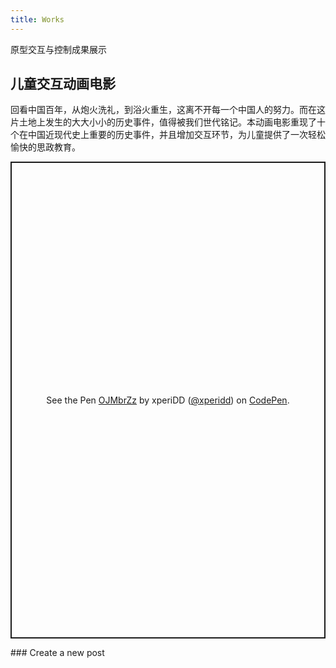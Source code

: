 ```yaml
---
title: Works
---
```

原型交互与控制成果展示

## 儿童交互动画电影
回看中国百年，从炮火洗礼，到浴火重生，这离不开每一个中国人的努力。而在这片土地上发生的大大小小的历史事件，值得被我们世代铭记。本动画电影重现了十个在中国近现代史上重要的历史事件，并且增加交互环节，为儿童提供了一次轻松愉快的思政教育。
<p class="codepen" data-height="763" data-theme-id="light" data-default-tab="result" data-user="xperidd" data-slug-hash="OJMbrZz" style="height: 763px; box-sizing: border-box; display: flex; align-items: center; justify-content: center; border: 2px solid; margin: 1em 0; padding: 1em;" data-pen-title="OJMbrZz">
  <span>See the Pen <a href="https://codepen.io/xperidd/pen/OJMbrZz">
  OJMbrZz</a> by xperiDD (<a href="https://codepen.io/xperidd">@xperidd</a>)
  on <a href="https://codepen.io">CodePen</a>.</span>
</p>
<script async src="https://static.codepen.io/assets/embed/ei.js"></script>
### Create a new post




